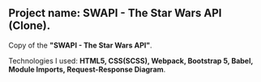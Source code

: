 Project name: **SWAPI - The Star Wars API (Clone)**.  
----
Copy of the **"SWAPI - The Star Wars API"**.  

Technologies I used: **HTML5, CSS(SCSS), Webpack, Bootstrap 5, Babel, Module Imports, Request-Response Diagram**.  


